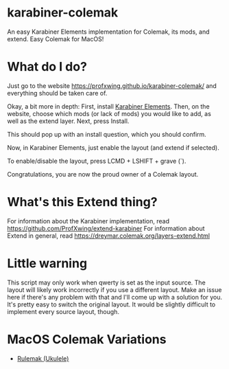 # karabiner-colemak
An easy Karabiner Elements implementation for Colemak, its mods, and extend. Easy Colemak for MacOS!

# What do I do?
Just go to the website https://profxwing.github.io/karabiner-colemak/ and everything should be taken care of.

Okay, a bit more in depth:
First, install [Karabiner Elements](https://karabiner-elements.pqrs.org/).
Then, on the website, choose which mods (or lack of mods) you would like to add, as well as the extend layer. 
Next, press Install.

This should pop up with an install question, which you should confirm. 

Now, in Karabiner Elements, just enable the layout (and extend if selected).

To enable/disable the layout, press LCMD + LSHIFT + grave (\`).

Congratulations, you are now the proud owner of a Colemak layout.

# What's this Extend thing?
For information about the Karabiner implementation, read https://github.com/ProfXwing/extend-karabiner
For information about Extend in general, read https://dreymar.colemak.org/layers-extend.html

# Little warning
This script may only work when qwerty is set as the input source. The layout will likely work incorrectly if you use a different layout. Make an issue here if there's any problem with that and I'll come up with a solution for you. It's pretty easy to switch the original layout. It would be slightly difficult to implement every source layout, though.

# MacOS Colemak Variations
- [Rulemak (Ukulele)](https://github.com/Dreak618/Rulemak_MacOS)
